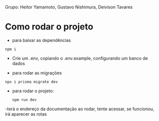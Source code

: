 Grupo: Heitor Yamamoto, Gustavo Nishimura, Deivison Tavares

# Como rodar o projeto
- para baixar as dependências
```
npm i

```

- Crie um .env, copiando o .env.example, configurando um banco de dados


- para rodar as migrações
```
npx i prisma migrate dev
```


- para rodar o projeto:
  ```
  npm run dev

  ```
-terá o endereço da documentação ao rodar, tente acessar, se funcionou, irá aparecer as rotas
